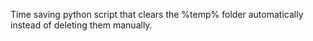 Time saving python script that clears the %temp% folder automatically instead of deleting them manually.
